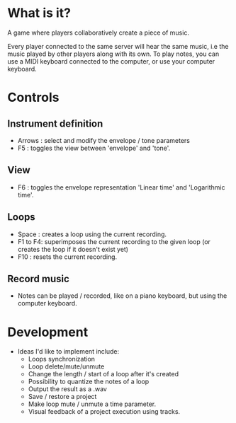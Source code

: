 # What is it?

A game where players collaboratively create a piece of music.

Every player connected to the same server will hear the same music, i.e the music
played by other players along with its own. To play notes, you can use a MIDI keyboard
connected to the computer, or use your computer keyboard.

# Controls

## Instrument definition
- Arrows : select and modify the envelope / tone parameters
- F5  : toggles the view between 'envelope' and 'tone'.

## View
- F6  : toggles the envelope representation 'Linear time' and 'Logarithmic time'.

## Loops
- Space : creates a loop using the current recording.
- F1 to F4: superimposes the current recording to the given loop (or creates the loop
  if it doesn't exist yet)
- F10 : resets the current recording.

## Record music
- Notes can be played / recorded, like on a piano keyboard, but using the computer keyboard.

# Development

- Ideas I'd like to implement include:
  - Loops synchronization
  - Loop delete/mute/unmute
  - Change the length / start of a loop after it's created
  - Possibility to quantize the notes of a loop
  - Output the result as a .wav
  - Save / restore a project
  - Make loop mute / unmute a time parameter.
  - Visual feedback of a project execution using tracks.
